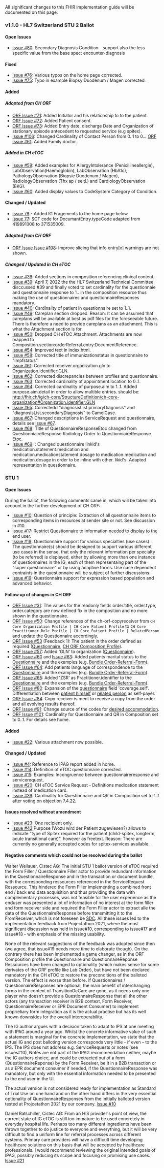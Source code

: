 
All significant changes to this FHIR implementation guide will be documented on this page.   

### v1.1.0 - HL7 Switzerland STU 2 Ballot

#### Open Issues
* [Issue #80](https://github.com/hl7ch/ch-etoc/issues/80): Secondary Diagnosis Condition - support also the less specific value from the base spec: encounter-diagnosis

#### Fixed
* [Issue #76](https://github.com/hl7ch/ch-etoc/issues/76): Various typos on the home page corrected.
* [Issue #75](https://github.com/hl7ch/ch-etoc/issues/75): Typo in example Biopsy Duodenum / Magen corrected.

#### Added
##### Adopted from CH ORF
* [ORF Issue #71](https://github.com/hl7ch/ch-orf/issues/71): Added Initiator and his relationship to to the patient.
* [ORF Issue #72](https://github.com/hl7ch/ch-orf/issues/72): Added Patient consent.
* [ORF Issue #73](https://github.com/hl7ch/ch-orf/issues/73): Added Entry date, discharge Date and Organization of stationary episode antecedent to requested service (e.g spitex).
* [Issue #106](https://github.com/hl7ch/ch-orf/issues/106): Changed Cardinality of Contact Person from 0..1 to 0..*.* [ORF Issue #61](https://github.com/hl7ch/ch-orf/issues/61): Added Family doctor.
  
##### Added in CH eTOC
* [Issue #59](https://github.com/hl7ch/ch-etoc/issues/59): Added examples for AllergyIntolerance (Penicillineallergie), LabObservation(Haemoglobin), LabObservation (HbA1c), PathologyObservation (Biopsie Duodenum / Magen), RadiologyObservation (Thx ap / seitl.) and CardiologyObservation (EKG).
* [Issue #60](https://github.com/hl7ch/ch-etoc/issues/60): Added display values to CodeSystem Category of Condition.

#### Changed / Updated
* [Issue 78](https://github.com/hl7ch/ch-etoc/issues/78) - Added IG Fragements to the home page below
* [Issue 77](https://github.com/hl7ch/ch-etoc/issues/77):  SCT code for DocumantEntry.typeCode adapted from 419891008 to 371535009.
  
##### Adopted from CH ORF
* [ORF Issue Issue #108](https://github.com/hl7ch/ch-orf/issues/108): Improve slicing that info entry[x] warnings are not shown.

##### Changed / Updated in CH eTOC
* [Issue #38](https://github.com/hl7ch/ch-etoc/issues/38): Added sections in composition referencing clinical content.
* [Issue #39](https://github.com/hl7ch/ch-etoc/issues/39): April 7, 2022 the the HL7 Switzerland Technical Committee disccussed #39 and finally voted to set cardinality for the questionnaie and questionnaire response to 1.. in the composition resource thus making the use of questionnaires and questionnaireResponses mandatory.
* [Issue #40](https://github.com/hl7ch/ch-etoc/issues/40): Cardinality of patient in questionnaire set to 1..1.
* [Issue #49](https://github.com/hl7ch/ch-etoc/issues/49): Careplan section dropped. Reason: It can be assumed that careplans will be available at best as pdf files for the foreseeable future. There is therefore a need to provide careplans as an attachment. This is what the Attachment section is for.
* [Issue #50](https://github.com/hl7ch/ch-etoc/issues/50): Dropped  CH eTOC Attachment. Attachments are now mapped to Composition.section:orderReferral.entry:DocumentReference.
* [Issue #54](https://github.com/hl7ch/ch-etoc/issues/54): Improved text in index.html.
* [Issue #58](https://github.com/hl7ch/ch-etoc/issues/58): Corrected title of immunizationstatus in questionnaire to "Impfstatus".
* [Issue #61](https://github.com/hl7ch/ch-etoc/issues/61): Corrected receiver.organization.gln to Organization.identifier:GLN.
* [Issue #62](https://github.com/hl7ch/ch-etoc/issues/62): Corrected discrepancies between profiles and questionnaire.
* [Issue #63](https://github.com/hl7ch/ch-etoc/issues/63): Corrected cardinality of appointment.location to 0..1.
* [Issue #64](https://github.com/hl7ch/ch-etoc/issues/64): Corrected cardinality of purpose.aim to 1..1. Added purpose.aim.detail in order to allow multible entries.
should be: http://fhir.ch/ig/ch-core/StructureDefinition/ch-core-organization#Organization.identifier:GLN
* [Issue #65](https://github.com/hl7ch/ch-etoc/issues/65): Correctedd  "diagnosisList.primaryDiagnosis" and "diagnosisList.secondaryDiagnosis" to CamelCase.
* [Issue #67](https://github.com/hl7ch/ch-etoc/issues/67): Changed descriptions in ServiceRequest and questionnaire, details see [Issue #67](https://github.com/hl7ch/ch-etoc/issues/66).
* [Issue #68](https://github.com/hl7ch/ch-etoc/issues/68): Title of QuestionnaireResponseEtoc changed from QuestionniaireResponse Radiology Order to QuestionniaireResponse Etoc.
* [Issue #69](https://github.com/hl7ch/ch-etoc/issues/69): : Changed questionnaire linkid's medication.statement.medication and medication.medicationstatement.dosage to medication.medication and medication.dosage in order to be inline with other. likid's. Adapted representation in questionnaire.


### STU 1

#### Open Issues
During the ballot, the following comments came in, which will be taken into account in the further development of CH ORF:

* [Issue #10](https://github.com/hl7ch/ch-etoc/issues/10): Question of principle: Extraction of all questionnaire items to corresponding items in resources at sender site or not. See discussion in #10.
* [Issue #17](https://github.com/hl7ch/ch-etoc/issues/17): Restrict Questionnaire to information needed to display to the end user.
* [Issue #18](https://github.com/hl7ch/ch-etoc/issues/18): Questionnaire support for various specialties (use cases): The questionnaire(s) should be designed to support various different use cases in the sense, that only the relevant information per specialty (to be referred) is displayed, either by allowing more than one instance of questionnaires in the IG, each of them representaing part of the "super questionnaire" or by using adaptive forms. Use case dependent contraints in the questionnaire will be subject of further discussions.
* [Issue #19](https://github.com/hl7ch/ch-etoc/issues/19): Questionnaire support for expression based population and advanced behavior.

#### Follow up of changes in CH ORF
* [ORF Issue #31](https://github.com/hl7ch/ch-orf/issues/31): The values for the readonly fields order.title, order.type, order.category are now defined fix in the composition and no more shown in the questionnaire. 
* [ORF Issue #50](https://github.com/hl7ch/ch-orf/issues/50): Change references of the ch-orf-copyreceiver from `CH Core Organization Profile | CH Core Patient Profile` to `CH Core Practitioner Role Profile | CH Core Patient Profile | RelatedPerson` and update the Questionnaire accordingly.  
* [ORF Issue #53](https://github.com/hl7ch/ch-orf/issues/53) (Feedback 1): The patient in the order defined as required ([Questionnaire](http://fhir.ch/ig/hl7ch/ch-orf/Questionnaire-order-referral-form.html), [CH ORF Composition Profile](http://fhir.ch/ig/hl7ch/ch-orf/StructureDefinition-ch-orf-composition.html)).
* [ORF Issue #57](https://github.com/hl7ch/ch-orf/issues/57): Added 'GLN' to organization ([Questionnaire](http://fhir.ch/ig/hl7ch/ch-orf/Questionnaire-order-referral-form.html)).
* [ORF Issue #60](https://github.com/hl7ch/ch-orf/issues/60) and [Issue #63](https://github.com/hl7ch/ch-orf/issues/63):   Added patients marital status to the [Questionnaire](http://fhir.ch/ig/hl7ch/ch-orf/Questionnaire-order-referral-form.html) and the examples (e.g. [Bundle Order-Referral-Form](http://fhir.ch/ig/hl7ch/ch-orf/Bundle-bundle-order-referral-form.html)). 
* [ORF Issue #64](https://github.com/hl7ch/ch-orf/issues/64): Add patients language of correspondence to the [Questionnaire](http://fhir.ch/ig/hl7ch/ch-orf/Questionnaire-order-referral-form.html) and the examples (e.g. [Bundle Order-Referral-Form](http://fhir.ch/ig/hl7ch/ch-orf/Bundle-bundle-order-referral-form.html)).
* [ORF Issue #65](https://github.com/hl7ch/ch-orf/issues/65): Added 'ZSR' as Practitioner.identifier to the [Questionnaire](http://fhir.ch/ig/hl7ch/ch-orf/Questionnaire-order-referral-form.html) and the examples (e.g. [Bundle Order-Referral-Form](http://fhir.ch/ig/hl7ch/ch-orf/Bundle-bundle-order-referral-form.html)).
* [ORF Issue #80](https://github.com/hl7ch/ch-orf/issues/80): Expansion of the [questionnaire](http://fhir.ch/ig/hl7ch/ch-orf/Questionnaire-order-referral-form.html) field 'coverage.self'. Differentiation between [patient himself](http://fhir.ch/ig/hl7ch/ch-orf/Coverage-CoverageSelfPatient.html) or [related person](http://fhir.ch/ig/hl7ch/ch-orf/Coverage-CoverageSelfRelatedPerson.html) as self-payer.
* [ORF Issue #84](https://github.com/hl7ch/ch-orf/issues/84): Copy receiver is ment to receive a copy from the order and all evolving results thereof.
* [ORF Issue #91](https://github.com/hl7ch/ch-orf/issues/91): Change source of the codes for [desired accommodation](http://fhir.ch/ig/hl7ch/ch-orf/ValueSet-ch-orf-vs-desiredaccommodation.html).
* [ORF Issue #101](https://github.com/hl7ch/ch-orf/issues/101): Cardinality for Questionnaire and QR in Composition set to 0..1. For details see home.

#### Added
* [Issue #22](https://github.com/hl7ch/ch-etoc/issues/22): Various attachment now possible.

#### Changed / Updated
* [Issue #4](https://github.com/hl7ch/ch-etoc/issues/4): Reference to IPAG report added in home.
* [Issue #14](https://github.com/hl7ch/ch-etoc/issues/14): Definition of eTOC questionnaire corrected.
* [Issue #15](https://github.com/hl7ch/ch-etoc/issues/15): Examples: Incongruence between questionnaireresponse and servicerequest.
* [Issue #20](https://github.com/hl7ch/ch-etoc/issues/20): CH eTOC Service Request - Definitions medication statement instead of medication card.
* [Issue #39](https://github.com/hl7ch/ch-etoc/issues/39): Cardinality for Questionnaire and QR in Composition set to 1..1 after voting on objection 7.4.22.


#### Issues resolved without amendment
* [Issue #23](https://github.com/hl7ch/ch-etoc/issues/23): One recipient only.
* [Issue #42](https://github.com/hl7ch/ch-etoc/issues/42) Purpose (Wozu wird der Patient zugewiesen?) allows to indicate "type of Spitex required for the patient (child-spitex, longterm, acute transitional care)", however as freetext. Reason: There are currently no generally accepted codes for spitex-services available. 

#### Negative comments which could not be resolved during the ballot
Walter Wellauer, Cistec AG: The initial STU 1 ballot version of eTOC required the Form Filler / Questionnaire Filler actor to provide redundant information in the QuestionnaireResponse and in the transaction or document bundle, with the corresponding ressources referenced in the ServiceRequest Ressource. This hindered the Form Filler implementing a combined front end / back end data acquisition and thus providing the data with complementary processes, was not feasible for the user experience as the enduser was presented a lot of information of no interest at the form filler and form receiver side and required the Form Filler actor  to extract alle the data of the QuestionnaireResponse before transmitting it to the FromReceiver, which is not foreseen be [SDC](http://build.fhir.org/ig/HL7/sdc/workflow.html#form-filling).  All these issues led to the implementation feedback from Projectathon 2021, where the most significant discussion was held in issue#10, corresponding to issue#17 and issue#18 - with emphasis of the missing usability.

None of the relevant suggestions of the feedback was adopted since then (we agree, that issue#19 needs more time to elaborate though). On the contrary there has been implemented a game changer, as in the ORF Composition profile the Questionnaire and QuestionnaireReponse Ressources have been changed to optionality (which makes sense for some derivates of the ORF profile like Lab Order), but have not been declared mandatory in the CH eTOC to restore the preconditions of the balloted version. The effect is worse than before. If Questionnaires / QuestionnaireResponses are optional, the main benefit of interchanging forms in the context of TransitionOcCare are gone, as it needs only one player who doesn’t provide a QuestionnaireResponse that all the other actors (any transaction receiver in B2B context, Form Receiver, QuestionnaireReceiver or EPR Document Consumer) to implement proprietiary form integration as it is the actual practise but has its well known downsides for the overall interoperability.

The IG author argues with a decision taken to adapt to IPS at one meeting with IPAG around a year ago. Whilst the concrete informative value of such a statement is marginal for the concrete implementation, we state that the actual IG and post balloting version corresponds very little - if even – to the IPS. The IPS does not address e.g. ServiceRequests or notes (see issues#10), Notes are not part of the IPAG recommendation neither, maybe the IG authors choice, and could be extracted out of a form (QuestionnaireReponse) by the Form Receiver, be it in a B2B transaction or as a EPR document consumer if needed, if the QuestionnaireResponse was mandatory, but only with the essential information needed to be presented to the end user in the UI.

The actual version is not considered ready for implementation as Standard of Trial Use on one hand and on the other hand differs in the  very essential optionality of QuestionnaireResponses from the initially balloted version tested at Projcetathon 2021 by our company. [Issue #10](https://github.com/hl7ch/ch-etoc/issues/10)


Daniel Ratschiller, Cistec AG: From an HIS provider's point of view, the current state of IG eTOC is still too immature to be used concretely in everyday hospital life. Perhaps too many different ingredients have been thrown together to do justice to everyone and everything, but it will be very difficult to find a uniform line for referral processes across different systems. Primary care providers will have a difficult time developing healthcare solutions on this basis that will be accepted by healthcare professionals. I would recommend reviewing the original intended goals of IPAG, possibly reducing its scope and focusing on promising use cases. [Issue #21](https://github.com/hl7ch/ch-etoc/issues/21)
